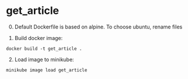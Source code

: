 # get_article

0. Default Dockerfile is based on alpine. To choose ubuntu, rename files

1. Build docker image:
```
docker build -t get_article .
```
2. Load image to minikube:
```
minikube image load get_article
```
